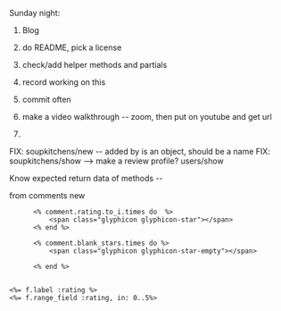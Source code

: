 Sunday night: 
1. Blog
2. do README, pick a license 
3. check/add helper methods and partials 
4. record working on this
5. commit often 
6. make a video walkthrough -- zoom, then put on youtube and get url 

7. 

FIX: soupkitchens/new -- added by  is an object, should be a name
FIX: soupkitchens/show  --> make a review 
profile? users/show 




Know expected return data of methods -- 




from comments new 
  <!--  <h3> As of <%= Date.today.to_s(:long) %> there are <%= @comment.comments_quantity %> crowdsourced reviews of Philadelphia's soupkitchens!.</h3> -->

          <% comment.rating.to_i.times do  %>
              <span class="glyphicon glyphicon-star"></span>
          <% end %>
          
          <% comment.blank_stars.times do %>
              <span class="glyphicon glyphicon-star-empty"></span>
        
          <% end %>

          
    <%= f.label :rating %>
    <%= f.range_field :rating, in: 0..5%>